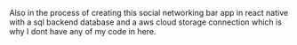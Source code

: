 Also in the process of creating this social networking bar app in react native with a sql backend database and a aws cloud storage connection which is why I dont have any of my code in here.
